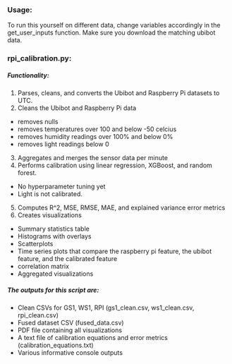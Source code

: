 ### Usage: 
To run this yourself on different data, change variables accordingly in the get_user_inputs function. Make sure you download the matching ubibot data.

### rpi_calibration.py:

##### Functionality: 
1. Parses, cleans, and converts the Ubibot and Raspberry Pi datasets to UTC.
2. Cleans the Ubibot and Raspberry Pi data
- removes nulls
- removes temperatures over 100 and below -50 celcius
- removes humidity readings over 100% and below 0%
- removes light readings below 0
3. Aggregates and merges the sensor data per minute
4. Performs calibration using linear regression, XGBoost, and random forest. 
- No hyperparameter tuning yet
- Light is not calibrated.
5. Computes R^2, MSE, RMSE, MAE, and explained variance error metrics
6. Creates visualizations
- Summary statistics table
- Histograms with overlays
- Scatterplots
- Time series plots that compare the raspberry pi feature, the ubibot feature, and the calibrated feature
- correlation matrix
- Aggregated visualizations

##### The outputs for this script are:
- Clean CSVs for GS1, WS1, RPI (gs1_clean.csv, ws1_clean.csv, rpi_clean.csv)
- Fused dataset CSV (fused_data.csv)
- PDF file containing all visualizations
- A text file of calibration equations and error metrics (calibration_equations.txt)
- Various informative console outputs